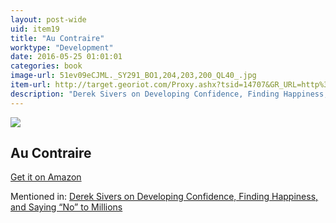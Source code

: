 ```yaml
---
layout: post-wide
uid: item19
title: "Au Contraire"
worktype: "Development"
date: 2016-05-25 01:01:01
categories: book
image-url: 51ev09eCJML._SY291_BO1,204,203,200_QL40_.jpg
item-url: http://target.georiot.com/Proxy.ashx?tsid=14707&GR_URL=http%3A%2F%2Fwww.amazon.com%2FAu-Contraire-Figuring-Out-French%2Fdp%2F1931930929%2F
description: "Derek Sivers on Developing Confidence, Finding Happiness, and Saying “No” to Millions"
---
```

<a href="http://target.georiot.com/Proxy.ashx?tsid=14707&GR_URL=http%3A%2F%2Fwww.amazon.com%2FAu-Contraire-Figuring-Out-French%2Fdp%2F1931930929%2F" target="blank"><img src="../../../../img/thumbs/51ev09eCJML._SY291_BO1,204,203,200_QL40_.jpg" class="prod-img"></a>
<h2>Au Contraire</h2>
<p><a href="http://target.georiot.com/Proxy.ashx?tsid=14707&GR_URL=http%3A%2F%2Fwww.amazon.com%2FAu-Contraire-Figuring-Out-French%2Fdp%2F1931930929%2F" target="blank">Get it on Amazon</a><p>
<p>Mentioned in: <a href="http://fourhourworkweek.com/2015/12/14/derek-sivers-on-developing-confidence-finding-happiness-and-saying-no-to-millions/" target="blank">Derek Sivers on Developing Confidence, Finding Happiness, and Saying “No” to Millions</a></p>
